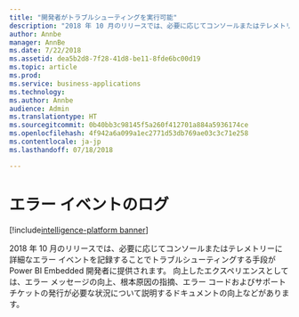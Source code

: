 ```yaml
---
title: "開発者がトラブルシューティングを実行可能"
description: "2018 年 10 月のリリースでは、必要に応じてコンソールまたはテレメトリーに詳細なエラー イベントを記録することでトラブルシューティングする手段が Power BI Embedded 開発者に提供されます。"
author: Annbe
manager: AnnBe
ms.date: 7/22/2018
ms.assetid: dea5b2d8-7f28-41d8-be11-8fde6bc00d19
ms.topic: article
ms.prod: 
ms.service: business-applications
ms.technology: 
ms.author: Annbe
audience: Admin
ms.translationtype: HT
ms.sourcegitcommit: 0b40bb3c98145f5a260f412701a884a5936174ce
ms.openlocfilehash: 4f942a6a099a1ec2771d53db769ae03c3c71e258
ms.contentlocale: ja-jp
ms.lasthandoff: 07/18/2018

---
```

#  <a name="error-event-logging"></a>エラー イベントのログ

[!include[intelligence-platform banner](../../includes/intelligence-platform.md)]



2018 年 10 月のリリースでは、必要に応じてコンソールまたはテレメトリーに詳細なエラー イベントを記録することでトラブルシューティングする手段が Power BI Embedded 開発者に提供されます。 向上したエクスペリエンスとしては、エラー メッセージの向上、根本原因の指摘、エラー コードおよびサポート チケットの発行が必要な状況について説明するドキュメントの向上などがあります。

